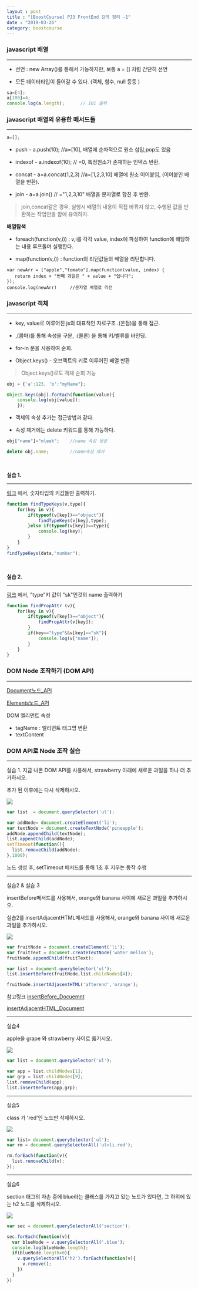 ```yaml
---
layout : post
title : "[BoostCourse] PJ3 FrontEnd 강의 정리 -1"
date : "2019-03-26"
category: boostcourse
---
```


### javascript 배열

---

* 선언 : new Array()를 통해서 가능하지만, 보통 a = [] 처럼 간단히 선언

* 모든 데이터타입이 들어갈 수 있다. (객체, 함수, null 등등 )

```javascript
sa=[4];
a[100]=4;
console.log(a.length);      // 101 출력
```

### javascript 배열의 유용한 메서드들

---

```javascript
a=[];
```

* push - a.push(10); //a=[10], 배열에 순차적으로 원소 삽입,pop도 있음

* indexof - a.indexof(10);  // =0, 특정원소가 존재하는 인덱스 반환. 

* concat - a=a.concat(1,2,3) //a=[1,2,3,10] 배열에 원소 이어붙임, (이어붙인 배열을 반환).

* join - a=a.join() // ="1,2,3,10" 배열을 문자열로 합친 후 반환.

> join,concat같은 경우, 실행시 배열의 내용이 직접 바뀌지 않고, 수행된 값을 반환하는 작업만을 함에 유의하자.

**배열탐색**

* foreach(function(v,i)) : v,i를 각각 value, index에 파싱하여 function에 해당하는 내용 루프돌며 실행한다.

* map(function(v,i)) :  function의 리턴값들의 배열을 리턴합니다.

```javascirpt
var newArr = ["apple","tomato"].map(function(value, index) {
   return index + "번째 과일은 " + value + "입니다";
});
console.log(newArr)     //문자열 배열로 리턴
```

### javascript 객체

---

* key, value로 이루어진 js의 대표적인  자료구조 .(온점)을 통해 접근.

* ,(콤마)를 통해 속성을 구분, :(콜론) 을 통해 키/벨류를 바인딩.

* for-in 문을 사용하여 순회.

* Object.keys() - 오브젝트의 키로 이루어진 배열 반환 

>Object.keys()로도 객체 순회 가능

```javascript
obj = {'a':123, 'b':"myName"};

Object.keys(obj).forEach(function(value){
    console.log(obj[value]);
    });
```

* 객체의 속성 추가는 접근방법과 같다.

* 속성 제거에는 delete 키워드를 통해 가능하다.

``` javascript
obj["name"]="mleek";    //name 속성 생성

delete obj.name;        //name속성 제거
```
<br>

**실습 1.**

---

[링크](https://gist.github.com/nigayo/ade2c3f74417fc202c8097214c965f27) 에서, 숫자타입의 키값들만 출력하기.

``` javascript
function findTypeKeys(v,type){
    for(key in v){
        if(typeof(v[key])=="object"){
            findTypeKeys(v[key],type);
        }else if(typeof(v[key])==type){
            console.log(key);
        }
    }
}
findTypeKeys(data,"number");

```
<br>

**실습 2.**

---


[링크](https://gist.github.com/nigayo/a9a118977f82780441db664d6785efe3) 에서, "type"키 값이 "sk"인것의 name 출력하기 

``` javascript
function findPropAttr (v){
    for(key in v){
        if(typeof(v[key])=="object"){
            findPropAttr(v[key]);
        }
        if(key=="type"&&v[key]=="sk"){
            console.log(v["name"]);
        }
    }
}
```

### DOM Node 조작하기 (DOM API)

---

[Document노드_API](https://www.w3schools.com/jsref/dom_obj_document.asp)

[Elements노드_API](https://www.w3schools.com/jsref/dom_obj_all.asp)

DOM 엘리먼트 속성

 * tagName : 엘리먼트 태그명 변환
 * textContent

 ### DOM API로 Node 조작 실습

 ---

 실습 1.
 지금 나온 DOM API를 사용해서, strawberry 아래에 새로운 과일을 하나 더 추가하시오.

추가 된 이후에는 다시 삭제하시오.

<img src="/assets/img/boostcourse/pr01.JPG">

```javascript
var list  = document.querySelector('ul');

var addNode= document.createElement('li');
var textNode = document.createTextNode('pineapple');
addNode.appendChild(textNode);
list.appendChild(addNode);
setTimeout(function(){
  list.removeChild(addNode);
},1000);

```

노드 생성 후, setTimeout 메서드를 통해 1초 후 지우는 동작 수행

---

실습2 & 실습 3

insertBefore메서드를 사용해서, orange와  banana 사이에 새로운 과일을 추가하시오.

실습2를 insertAdjacentHTML메서드를 사용해서, orange와 banana 사이에 새로운 과일을 추가하시오.

<img src="/assets/img/boostcourse/pr023.JPG">

```javascript
var fruitNode = document.createElement('li');
var fruitText = document.createTextNode('water mellon');
fruitNode.appendChild(fruitText);

var list = document.querySelector('ul');
list.insertBefore(fruitNode,list.childNodes[4]);

fruitNode.insertAdjacentHTML('afterend','orange');
```

참고링크 
[insertBefore_Docuemnt](https://developer.mozilla.org/ko/docs/Web/API/Node/insertBefore)

[insertAdjacentHTML_Document](https://developer.mozilla.org/ko/docs/Web/API/Element/insertAdjacentHTML)

---


실습4

apple을 grape 와 strawberry 사이로 옮기시오.

<img src="/assets/img/boostcourse/pr04.JPG">

```javascript
var list = document.querySelector('ul');

var app = list.childNodes[1];
var grp = list.childNodes[9];
list.removeChild(app);
list.insertBefore(app,grp);
```

---

실습5

class 가 'red'인 노드만 삭제하시오.

<img src="/assets/img/boostcourse/pr05.JPG">

```javascript
var list= document.querySelector('ul');
var rm = document.querySelectorAll('ul>li.red');

rm.forEach(function(v){
  list.removeChild(v);
});
```

---

실습6

section 태그의 자손 중에 blue라는 클래스를 가지고 있는 노드가 있다면, 그 하위에 있는 h2 노드를 삭제하시오.

<img src="/assets/img/boostcourse/pr06.JPG">

```javascript
var sec = document.querySelectorAll('section');

sec.forEach(function(v){
  var blueNode = v.querySelectorAll('.blue');
  console.log(blueNode.length);
  if(blueNode.length>0){
    v.querySelectorAll('h2').forEach(function(v){
      v.remove();
    })
  }
})
```